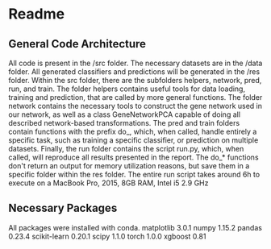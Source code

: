 # Readme
## General Code Architecture
All code is present in the /src folder. The necessary datasets are in the /data folder. All generated classifiers and predictions will be generated in the /res folder.
Within the src folder, there are the subfolders helpers, network, pred, run, and train. The folder helpers contains useful tools for data loading, training and prediction, that are called by more general functions. The folder network contains the necessary tools to construct the gene network used in our network, as well as a class GeneNetworkPCA capable of doing all described network-based transformations. The pred and train folders contain functions with the prefix do_, which, when called, handle entirely a specific task, such as training a specific classifier, or prediction on multiple datasets. Finally, the run folder contains the script run.py, which, when called, will reproduce all results presented in the report.
The do_* functions don't return an output for memory utilization reasons, but save them in a specific folder within the res folder.
The entire run script takes around 6h to execute on a MacBook Pro, 2015, 8GB RAM, Intel i5 2.9 GHz

## Necessary Packages
All packages were installed with conda. 
matplotlib	3.0.1
numpy	1.15.2
pandas	0.23.4
scikit-learn	0.20.1
scipy	1.1.0
torch	1.0.0
xgboost	0.81